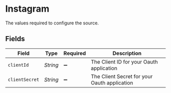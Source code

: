 # Instagram

The values required to configure the source.


## Fields

| Field                                        | Type                                         | Required                                     | Description                                  |
| -------------------------------------------- | -------------------------------------------- | -------------------------------------------- | -------------------------------------------- |
| `clientId`                                   | *String*                                     | :heavy_minus_sign:                           | The Client ID for your Oauth application     |
| `clientSecret`                               | *String*                                     | :heavy_minus_sign:                           | The Client Secret for your Oauth application |